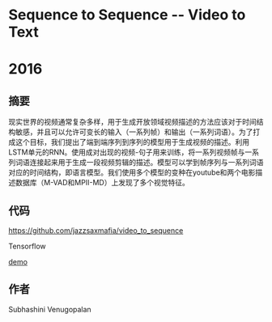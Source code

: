 # Sequence to Sequence -- Video to Text

# 2016

## 摘要

现实世界的视频通常复杂多样，用于生成开放领域视频描述的方法应该对于时间结构敏感，并且可以允许可变长的输入（一系列帧）和输出（一系列词语）。为了打成这个目标，我们提出了端到端序列到序列的模型用于生成视频的描述。利用LSTM单元的RNN。使用成对出现的视频-句子用来训练，将一系列视频帧与一系列词语连接起来用于生成一段视频剪辑的描述。模型可以学到帧序列与一系列词语对应的时间结构，即语言模型。我们使用多个模型的变种在youtube和两个电影描述数据库（M-VAD和MPII-MD）上发现了多个视觉特征。

## 代码
<https://github.com/jazzsaxmafia/video_to_sequence>

Tensorflow

[demo](https://vsubhashini.github.io/s2vt.html)

## 作者

Subhashini Venugopalan
